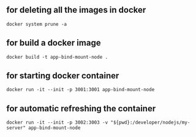 ## for deleting all the images in docker

```
docker system prune -a
```

## for build a docker image

```
docker build -t app-bind-mount-node .
```

## for starting docker container

```
docker run -it --init -p 3001:3001 app-bind-mount-node
```

## for automatic refreshing the container

```
docker run -it --init -p 3002:3003 -v "${pwd}:/developer/nodejs/my-server" app-bind-mount-node
```
